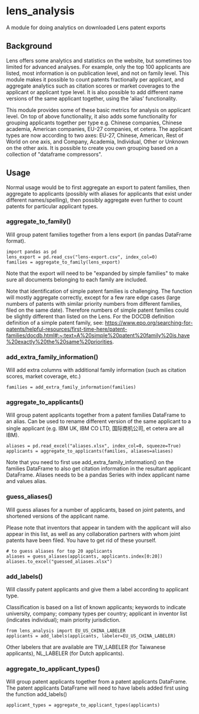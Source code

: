 # lens_analysis
A module for doing analytics on downloaded Lens patent exports

## Background
Lens offers some analytics and statistics on the website, but sometimes too limited for advanced analyses. For example, only the top 100 applicants are listed, most information is on publication level, and not on family level. This module makes it possible to count patents fractionally per applicant, and aggregate analytics such as citation scores or market coverages to the applicant or applicant type level. It is also possible to add different name versions of the same applicant together, using the 'alias' functionality.

This module provides some of these basic metrics for analysis on applicant level. On top of above functionality, it also adds some functionality for grouping applicants together per type
e.g. Chinese companies, Chinese academia, American companies, EU-27 companies, et cetera. The applicant types are now according to two axes: EU-27, Chinese, American, Rest of World on one axis, and Company, Academia, Individual, Other or Unknown on the other axis. It is possible to create you own grouping based on a collection of "dataframe compressors".

## Usage
Normal usage would be to first aggregate an export to patent families, then aggregate to applicants (possibly with aliases for applicants that exist under different names/spelling), then possibly aggregate even further to count patents for particular applicant types.

### aggregate_to_family()
Will group patent families together from a lens export (in pandas DataFrame format). 
```
import pandas as pd
lens_export = pd.read_csv("lens-export.csv", index_col=0)
families = aggregate_to_family(lens_export)
```
Note that the export will need to be "expanded by simple families" to make sure all documents belonging to each family are included.

Note that identification of simple patent families is challenging. The function will mostly aggregate correctly, except for a few rare edge cases (large numbers of patents with similar priority numbers from different families, filed on the same date). Therefore numbers of simple patent families could be slightly different than listed on the Lens. For the DOCDB definition definition of a simple patent family, see: https://www.epo.org/searching-for-patents/helpful-resources/first-time-here/patent-families/docdb.html#:~:text=A%20simple%20patent%20family%20is,have%20exactly%20the%20same%20priorities.

### add_extra_family_information()
Will add extra columns with additional family information (such as citation scores, market coverage, etc.)

```
families = add_extra_family_information(families)
```
### aggregate_to_applicants()
Will group patent applicants together from a patent families DataFrame to an alias. Can be used to rename different version of the same applicant to a single applicant (e.g. IBM UK, IBM CO LTD, 国际商机公司, et cetera are all IBM). 

```
aliases = pd.read_excel("aliases.xlsx", index_col=0, squeeze=True)
applicants = aggregate_to_applicants(families, aliases=aliases)
```

Note that you need to first use add_extra_family_information() on the families DataFrame to also get citation information in the resultant applicant DataFrame. Aliases needs to be a pandas Series with index applicant name and values alias.

### guess_aliases()
Will guess aliases for a number of applicants, based on joint patents, and shortened versions of the applicant name.

Please note that inventors that appear in tandem with the applicant will also appear in this list, as well as any collaboration partners with whom joint patents have been filed. You have to get rid of these yourself.

```
# to guess aliases for top 20 applicants
aliases = guess_aliases(applicants, applicants.index[0:20])
aliases.to_excel("guessed_aliases.xlsx")
```
### add_labels()
Will classify patent applicants and give them a label according to applicant type.

Classification is based on a list of known applicants; keywords to indicate university, company; company types per country; applicant in inventor list (indicates individual); main priority jurisdiction.

```
from lens_analysis import EU_US_CHINA_LABELER
applicants = add_labels(applicants, labeler=EU_US_CHINA_LABELER)
```

Other labelers that are available are TW_LABELER (for Taiwanese applicants), NL_LABELER (for Dutch applicants).

### aggregate_to_applicant_types()
Will group patent applicants together from a patent applicants DataFrame. The patent applicants DataFrame will need to have labels added first using the function add_labels()

```
applicant_types = aggregate_to_applicant_types(applicants)
```